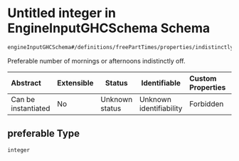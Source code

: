 # Untitled integer in EngineInputGHCSchema Schema

```txt
engineInputGHCSchema#/definitions/freePartTimes/properties/indistinctly/properties/preferable
```

Preferable number of mornings or afternoons indistinctly off.


| Abstract            | Extensible | Status         | Identifiable            | Custom Properties | Additional Properties | Access Restrictions | Defined In                                                         |
| :------------------ | ---------- | -------------- | ----------------------- | :---------------- | --------------------- | ------------------- | ------------------------------------------------------------------ |
| Can be instantiated | No         | Unknown status | Unknown identifiability | Forbidden         | Allowed               | none                | [ghc.schema.json\*](../out/ghc.schema.json "open original schema") |

## preferable Type

`integer`
